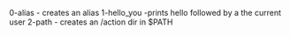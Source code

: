 0-alias - creates an alias
1-hello_you -prints hello followed by a the current user
2-path - creates an /action dir in $PATH
